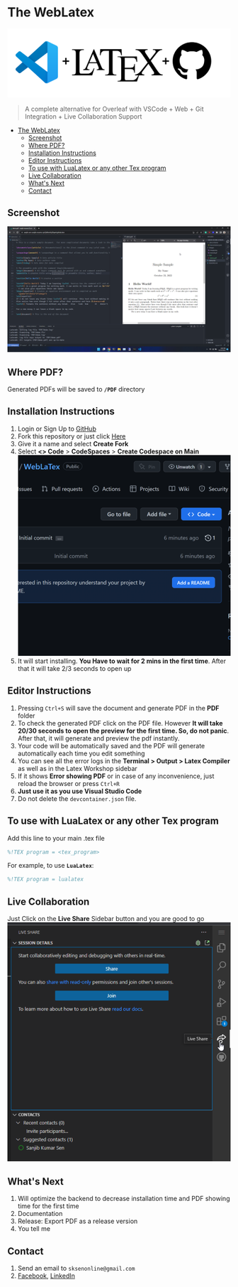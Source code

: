 # The WebLatex

![WebLatex](images/image.png)

> A complete alternative for Overleaf with VSCode + Web + Git Integration + Live Collaboration Support

- [The WebLatex](#the-weblatex)
  - [Screenshot](#screenshot)
  - [Where PDF?](#where-pdf)
  - [Installation Instructions](#installation-instructions)
  - [Editor Instructions](#editor-instructions)
  - [To use with LuaLatex or any other Tex program](#to-use-with-lualatex-or-any-other-tex-program)
  - [Live Collaboration](#live-collaboration)
  - [What's Next](#whats-next)
  - [Contact](#contact)

## Screenshot

![Screenshot](images/screenshot.png)

## Where PDF?

Generated PDFs will be saved to **`/PDF`** directory

## Installation Instructions

1. Login or Sign Up to [GitHub](https://github.com/login)
2. Fork this repository or just click [Here](https://github.com/sanjib-sen/weblatex/fork)
3. Give it a name and select **Create Fork**
4. Select **<> Code** > **CodeSpaces** > **Create Codespace on Main**
    ![tutorial](images/tutorial.gif)
5. It will start installing. **You Have to wait for 2 mins in the first time**. After that it will take 2/3 seconds to open up

## Editor Instructions

1. Pressing `Ctrl+S` will save the document and generate PDF in the **PDF** folder
2. To check the generated PDF click on the PDF file. However **It will take 20/30 seconds to open the preview for the first time. So, do not panic**. After that, it will generate and preview the pdf instantly.
3. Your code will be automatically saved and the PDF will generate automatically each time you edit something
4. You can see all the error logs in the **Terminal > Output > Latex Compiler** as well as in the Latex Workshop sidebar
5. If it shows **Error showing PDF** or in case of any inconvenience, just reload the browser or press `Ctrl+R`
6. **Just use it as you use Visual Studio Code**
7. Do not delete the `devcontainer.json` file.

## To use with LuaLatex or any other Tex program

Add this line to your main .tex file

```tex
%!TEX program = <tex_program>
```

For example, to use **`LuaLatex`**:

```tex
%!TEX program = lualatex
```

## Live Collaboration

Just Click on the **Live Share** Sidebar button and you are good to go
  ![Collaboration](images/collaborate.png)


## What's Next

1. Will optimize the backend to decrease installation time and PDF showing time for the first time
2. Documentation
3. Release: Export PDF as a release version
4. You tell me

## Contact

1. Send an email to `sksenonline@gmail.com`
2. [Facebook](https://www.facebook.com/sanjib.kumarsen.963/), [LinkedIn](https://www.linkedin.com/in/sanjibsen/)
